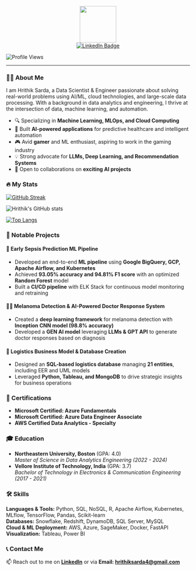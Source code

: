 <div id="header" align="center">
  <img src="https://media.giphy.com/media/M9gbBd9nbDrOTu1Mqx/giphy.gif" width="100"/>
</div>

<div align="center">
  <a href="https://www.linkedin.com/in/hrithiksarda/">
    <img src="https://img.shields.io/badge/LinkedIn-blue?style=for-the-badge&logo=linkedin&logoColor=white" alt="LinkedIn Badge"/>
  </a>
</div>

![Profile Views](https://komarev.com/ghpvc/?username=hrithiksarda&label=Profile+Views&color=blueviolet)

---

### 👨‍💻 About Me

I am Hrithik Sarda, a Data Scientist & Engineer passionate about solving real-world problems using AI/ML, cloud technologies, and large-scale data processing. With a background in data analytics and engineering, I thrive at the intersection of data, machine learning, and automation.

- 🔍 Specializing in **Machine Learning, MLOps, and Cloud Computing**
- 🚀 Built **AI-powered applications** for predictive healthcare and intelligent automation
- 🎮 Avid **gamer** and ML enthusiast, aspiring to work in the gaming industry
- 💡 Strong advocate for **LLMs, Deep Learning, and Recommendation Systems**
- 🤝 Open to collaborations on **exciting AI projects**

### 🔥 My Stats  
[![GitHub Streak](https://github-readme-streak-stats.herokuapp.com?user=hrithiksarda&theme=highcontrast)](https://git.io/streak-stats)

![Hrithik's GitHub stats](https://github-readme-stats.vercel.app/api?username=hrithiksarda&show_icons=true&theme=radical)

[![Top Langs](https://github-readme-stats.vercel.app/api/top-langs/?username=hrithiksarda&layout=compact&theme=dracula&langs_count=6&hide_border=true&custom_title=Top%20Languages&title_color=FF69B4)](https://github.com/anuraghazra/github-readme-stats)

### 📂 Notable Projects

#### 🏥 **Early Sepsis Prediction ML Pipeline**
- Developed an end-to-end **ML pipeline** using **Google BigQuery, GCP, Apache Airflow, and Kubernetes**
- Achieved **93.05% accuracy and 94.81% F1 score** with an optimized **Random Forest** model
- Built a **CI/CD pipeline** with ELK Stack for continuous model monitoring and retraining

#### 🧑‍⚕️ **Melanoma Detection & AI-Powered Doctor Response System**
- Created a **deep learning framework** for melanoma detection with **Inception CNN model (98.8% accuracy)**
- Developed a **GEN AI model** leveraging **LLMs & GPT API** to generate doctor responses based on diagnosis

#### 🚛 **Logistics Business Model & Database Creation**
- Designed an **SQL-based logistics database** managing **21 entities**, including EER and UML models
- Leveraged **Python, Tableau, and MongoDB** to drive strategic insights for business operations

### 📜 Certifications
- **Microsoft Certified: Azure Fundamentals**  
- **Microsoft Certified: Azure Data Engineer Associate**  
- **AWS Certified Data Analytics - Specialty**  

### 🎓 Education
- **Northeastern University, Boston** (GPA: 4.0)  
  _Master of Science in Data Analytics Engineering (2022 - 2024)_  
- **Vellore Institute of Technology, India** (GPA: 3.7)  
  _Bachelor of Technology in Electronics & Communication Engineering (2017 - 2021)_  

### 🛠️ Skills
**Languages & Tools:** Python, SQL, NoSQL, R, Apache Airflow, Kubernetes, MLflow, TensorFlow, Pandas, Scikit-learn  
**Databases:** Snowflake, Redshift, DynamoDB, SQL Server, MySQL  
**Cloud & ML Deployment:** AWS, Azure, SageMaker, Docker, FastAPI  
**Visualization:** Tableau, Power BI  

### 📞 Contact Me
📫 Reach out to me on **[LinkedIn](https://www.linkedin.com/in/hrithiksarda/)** or via **Email: hrithiksarda4@gmail.com**
